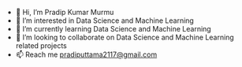 - 👋 Hi, I’m Pradip Kumar Murmu 
- 👀 I’m interested in Data Science and Machine Learning 
- 🌱 I’m currently learning Data Science and Machine Learning
- 💞️ I’m looking to collaborate on Data Science and Machine Learning related projects
- 📫 Reach me pradiputtama2117@gmail.com

<!---
peekay21/peekay21 is a ✨ special ✨ repository because its `README.md` (this file) appears on your GitHub profile.
You can click the Preview link to take a look at your changes.
--->
